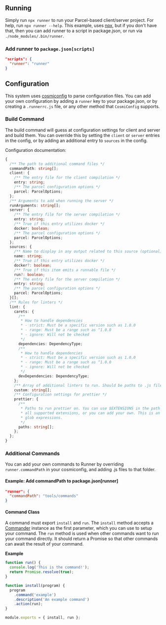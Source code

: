 ## Running

Simply run `npx runner` to run your Parcel-based client/server project. For
help, run `npx runner --help`. This example, uses [npx], but if you don't have
that, then you can add runner to a script in package.json, or run via
`./node_modules/.bin/runner`.

[npx]: https://www.npmjs.com/package/npx

### Add runner to `package.json[scripts]`

```json
"scripts": {
  "runner": "runner"
}
```

## Configuration

This system uses [cosmiconfig] to parse configuration files. You can add your
own configuration by adding a `runner` key to your package.json, or by creating
a `.runnerrc.js` file, or any other method that `CosmiConfig` supports.

[cosmiconfig]: https://www.npmjs.com/package/cosmiconfig

### Build Command

The build command will guess at configuration settings for client and server and
build them. You can override this by setting the `client` or `server` entries in
the config, or by adding an additional entry to `sources` in the config.

Configuration documentation:

```ts
{
  /** The path to additional command files */
  commandPath: string[];
  client: {
    /** The entry file for the client compilation */
    entry: string;
    /** The parcel configuration options */
    parcel: ParcelOptions;
  };
  /** Arguments to add when running the server */
  runArguments: string[];
  server: {
    /** The entry file for the server compilation */
    entry: string;
    /** True if this entry utilizes docker */
    docker: boolean;
    /** The parcel configuration options */
    parcel: ParcelOptions;
  };
  sources: {
    /** Name to display in any output related to this source (optional) */
    name: string;
    /** True if this entry utilizes docker */
    docker?: boolean;
    /** True if this item emits a runnable file */
    run?: boolean;
    /** The entry file for the server compilation */
    entry: string;
    /** The parcel configuration options */
    parcel: ParcelOptions;
  }[];
  /** Rules for linters */
  lint: {
    carets: {
      /**
       * How to handle dependencies
       * - strict: Must be a specific version such as 1.0.0
       * - range: Must be a range such as ^1.0.0
       * - ignore: Will not be checked
       */
      dependencies: DependencyType;
      /**
       * How to handle dependencies
       * - strict: Must be a specific version such as 1.0.0
       * - range: Must be a range such as ^1.0.0
       * - ignore: Will not be checked
       */
      devDependencies: DependencyType;
    };
    /** Array of additional linters to run. Should be paths to .js files */
    custom: string[];
    /** Configuration settings for prettier */
    prettier: {
      /**
       * Paths to run prettier on. You can use $EXTENSIONS in the path to add
       * all supported extensions, or you can add your own. This is an array of
       * glob expressions.
       */
      paths: string[];
    };
  };
}
```

### Additional Commands

You can add your own commands to Runner by overriding `runner.commandPath` in
your cosmiconfig, and adding .js files to that folder.

#### Example: Add commandPath to package.json[runner]

```json
"runner": {
  "commandPath": "tools/commands"
}
```

#### Command Class

A command must export `install` and `run`. The `install` method accepts a
[Commander] instance as the first parameter, which you can use to setup your
command. The `run` method is used when other commands want to run your command
directly. It should return a Promise so that other commands can await the result
of your command.

[commander]: https://www.npmjs.com/package/commander

**Example**

```js
function run() {
  console.log('This is the command!');
  return Promise.resolve(true);
}

function install(program) {
  program
    .command('example')
    .description('An example command')
    .action(run);
}

module.exports = { install, run };
```
